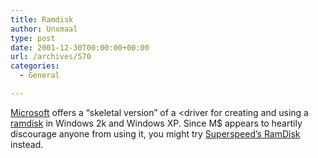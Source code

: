 ```yaml
---
title: Ramdisk
author: Unxmaal
type: post
date: 2001-12-30T00:00:00+00:00
url: /archives/570
categories:
  - General

---
```

[Microsoft][1] offers a &#8220;skeletal version&#8221; of a <driver for creating and using a [ramdisk][2] in Windows 2k and Windows XP. Since M$ appears to heartily discourage anyone from using it, you might try [Superspeed&#8217;s RamDisk][3] instead.

 [1]: http://www.microsoft.com
 [2]: http://www.microsoft.com/typography/cleartype/cleartypeactivate.htm
 [3]: http://www.superspeed.com/ramdisk.html